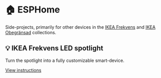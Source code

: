 # 🏠 ESPHome

Side-projects, primarily for other devices in the [IKEA Frekvens](https://github.com/VIPnytt/Frekvens/wiki/IKEA-Frekvens) and [IKEA Obegränsad](https://github.com/VIPnytt/Frekvens/wiki/IKEA-Obegransad) collections.

## 💡 IKEA Frekvens LED spotlight

Turn the spotlight into a fully customizable smart-device.

[View instructions](https://github.com/VIPnytt/Frekvens/tree/main/extra/ESPHome/IKEA-Frekvens-LED-spotlight)
